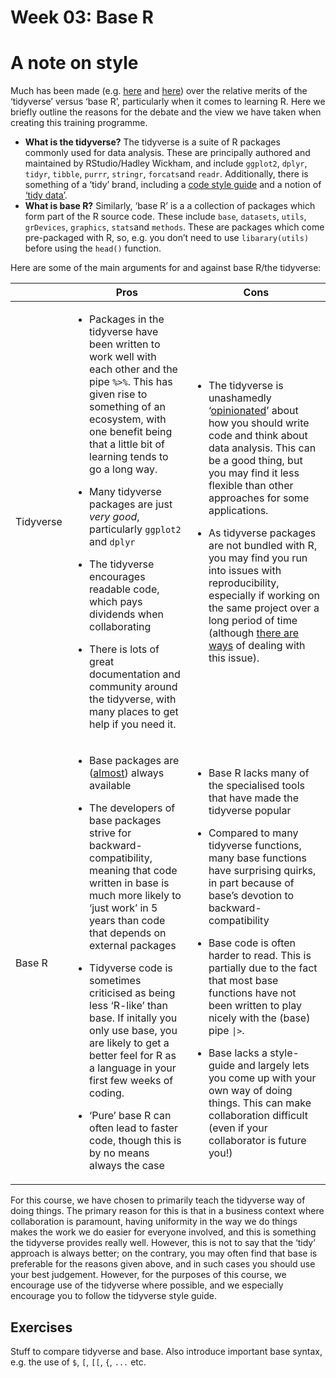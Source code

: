
<!-- Please edit README.Rmd - not README.md -->

# Week 03: Base R

# A note on style

Much has been made
(e.g. [here](http://varianceexplained.org/r/teach-tidyverse/) and
[here](https://www.r-bloggers.com/2019/12/why-i-dont-use-the-tidyverse/))
over the relative merits of the ‘tidyverse’ versus ‘base R’,
particularly when it comes to learning R. Here we briefly outline the
reasons for the debate and the view we have taken when creating this
training programme.

- **What is the tidyverse?** The tidyverse is a suite of R packages
  commonly used for data analysis. These are principally authored and
  maintained by RStudio/Hadley Wickham, and include `ggplot2`, `dplyr`,
  `tidyr`, `tibble`, `purrr`, `stringr`, `forcats`and `readr`.
  Additionally, there is something of a ‘tidy’ brand, including a [code
  style guide](https://style.tidyverse.org/) and a notion of [‘tidy
  data’](https://r4ds.had.co.nz/tidy-data.html#tidy-data-1).
- **What is base R?** Similarly, ‘base R’ is a a collection of packages
  which form part of the R source code. These include `base`,
  `datasets`, `utils`, `grDevices`, `graphics`, `stats`and `methods`.
  These are packages which come pre-packaged with R, so, e.g. you don’t
  need to use `libarary(utils)` before using the `head()` function.

Here are some of the main arguments for and against base R/the
tidyverse:

<table style="width:100%;">
<colgroup>
<col style="width: 2%" />
<col style="width: 43%" />
<col style="width: 54%" />
</colgroup>
<thead>
<tr class="header">
<th></th>
<th>Pros</th>
<th>Cons</th>
</tr>
</thead>
<tbody>
<tr class="odd">
<td>Tidyverse</td>
<td><ul>
<li><p>Packages in the tidyverse have been written to work well with
each other and the pipe <code>%&gt;%</code>. This has given rise to
something of an ecosystem, with one benefit being that a little bit of
learning tends to go a long way.</p></li>
<li><p>Many tidyverse packages are just <em>very good</em>, particularly
<code>ggplot2</code> and <code>dplyr</code></p></li>
<li><p>The tidyverse encourages readable code, which pays dividends when
collaborating</p></li>
<li><p>There is lots of great documentation and community around the
tidyverse, with many places to get help if you need it.</p></li>
</ul></td>
<td><ul>
<li><p>The tidyverse is unashamedly ‘<a
href="https://www.tidyverse.org/">opinionated</a>’ about how you should
write code and think about data analysis. This can be a good thing, but
you may find it less flexible than other approaches for some
applications.</p></li>
<li><p>As tidyverse packages are not bundled with R, you may find you
run into issues with reproducibility, especially if working on the same
project over a long period of time (although <a
href="https://rstudio.github.io/renv/articles/renv.html">there are
ways</a> of dealing with this issue).</p></li>
</ul></td>
</tr>
<tr class="even">
<td>Base R</td>
<td><ul>
<li><p>Base packages are (<a
href="https://stackoverflow.com/questions/31132552/no-visible-global-function-definition-for-median">almost</a>)
always available</p></li>
<li><p>The developers of base packages strive for
backward-compatibility, meaning that code written in base is much more
likely to ‘just work’ in 5 years than code that depends on external
packages</p></li>
<li><p>Tidyverse code is sometimes criticised as being less ‘R-like’
than base. If initally you only use base, you are likely to get a better
feel for R as a language in your first few weeks of coding.</p></li>
<li><p>‘Pure’ base R can often lead to faster code, though this is by no
means always the case</p></li>
</ul></td>
<td><ul>
<li><p>Base R lacks many of the specialised tools that have made the
tidyverse popular</p></li>
<li><p>Compared to many tidyverse functions, many base functions have
surprising quirks, in part because of base’s devotion to
backward-compatibility</p></li>
<li><p>Base code is often harder to read. This is partially due to the
fact that most base functions have not been written to play nicely with
the (base) pipe <code>|&gt;</code>.</p></li>
<li><p>Base lacks a style-guide and largely lets you come up with your
own way of doing things. This can make collaboration difficult (even if
your collaborator is future you!)</p></li>
</ul></td>
</tr>
</tbody>
</table>

For this course, we have chosen to primarily teach the tidyverse way of
doing things. The primary reason for this is that in a business context
where collaboration is paramount, having uniformity in the way we do
things makes the work we do easier for everyone involved, and this is
something the tidyverse provides really well. However, this is not to
say that the ‘tidy’ approach is always better; on the contrary, you may
often find that base is preferable for the reasons given above, and in
such cases you should use your best judgement. However, for the purposes
of this course, we encourage use of the tidyverse where possible, and we
especially encourage you to follow the tidyverse style guide.

## Exercises

Stuff to compare tidyverse and base. Also introduce important base
syntax, e.g. the use of `$`, `[`, `[[`, `{`, `...` etc.
